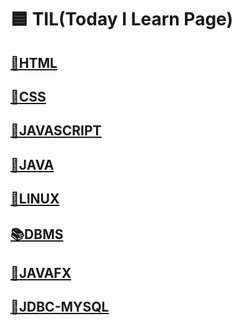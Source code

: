 # 🟦 TIL(Today I Learn Page)


## <a href="./html/">📕HTML</a>  

## <a href="./css/">📔CSS</a>  

## <a href="./javascript/">📗JAVASCRIPT</a>  

## <a href="./Java/">📘JAVA</a>  

## <a href="./Linux/">📙LINUX</a>  

## <a href="./DBMS/">📚DBMS</a>  

## <a href="#./workspace_javafx">📒JAVAFX</a>  

## <a href="#./workspace_jdbc_mysql">📜JDBC-MYSQL</a>  
